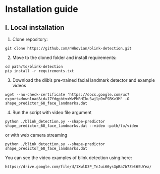 # Installation guide
## I. Local installation
1. Clone repository:
```
git clone https://github.com/nWhovian/blink-detection.git
```
2. Move to the cloned folder and install requirements:
```
cd path/to/blink-detection
pip install -r requirements.txt
```
3. Download the dlib’s pre-trained facial landmark detector and example videos
```
wget --no-check-certificate 'https://docs.google.com/uc?export=download&id=17YdgpbtvxWvPhRHIkuSwjlp9nFSBKv3M' -O shape_predictor_68_face_landmarks.dat
```
4. Run the script with video file argument
```
python ./blink_detection.py --shape-predictor shape_predictor_68_face_landmarks.dat --video -path/to/video
```
or with web camera streaming
```
python ./blink_detection.py --shape-predictor shape_predictor_68_face_landmarks.dat
```
You can see the video examples of blink detection using here:
```
https://drive.google.com/file/d/1XwlD3P_TnJui66ysGpBa7b7Zet6SUYea/
```
